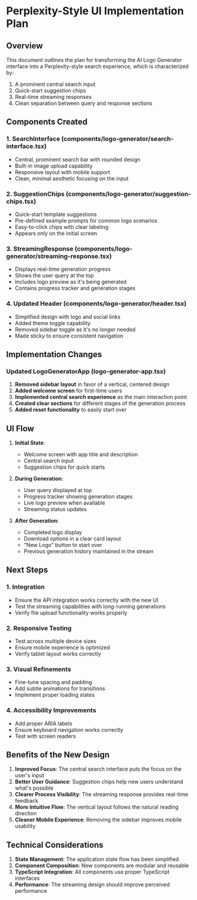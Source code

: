 # Perplexity-Style UI Implementation Plan

## Overview

This document outlines the plan for transforming the AI Logo Generator interface into a Perplexity-style search experience, which is characterized by:

1. A prominent central search input
2. Quick-start suggestion chips
3. Real-time streaming responses
4. Clean separation between query and response sections

## Components Created

### 1. SearchInterface (components/logo-generator/search-interface.tsx)
- Central, prominent search bar with rounded design
- Built-in image upload capability
- Responsive layout with mobile support
- Clean, minimal aesthetic focusing on the input

### 2. SuggestionChips (components/logo-generator/suggestion-chips.tsx)
- Quick-start template suggestions
- Pre-defined example prompts for common logo scenarios
- Easy-to-click chips with clear labeling
- Appears only on the initial screen

### 3. StreamingResponse (components/logo-generator/streaming-response.tsx)
- Displays real-time generation progress
- Shows the user query at the top
- Includes logo preview as it's being generated
- Contains progress tracker and generation stages

### 4. Updated Header (components/logo-generator/header.tsx)
- Simplified design with logo and social links
- Added theme toggle capability
- Removed sidebar toggle as it's no longer needed
- Made sticky to ensure consistent navigation

## Implementation Changes

### Updated LogoGeneratorApp (logo-generator-app.tsx)
1. **Removed sidebar layout** in favor of a vertical, centered design
2. **Added welcome screen** for first-time users
3. **Implemented central search experience** as the main interaction point
4. **Created clear sections** for different stages of the generation process
5. **Added reset functionality** to easily start over

## UI Flow

1. **Initial State**:
   - Welcome screen with app title and description
   - Central search input
   - Suggestion chips for quick starts

2. **During Generation**:
   - User query displayed at top
   - Progress tracker showing generation stages
   - Live logo preview when available
   - Streaming status updates

3. **After Generation**:
   - Completed logo display
   - Download options in a clear card layout
   - "New Logo" button to start over
   - Previous generation history maintained in the stream

## Next Steps

### 1. Integration
- Ensure the API integration works correctly with the new UI
- Test the streaming capabilities with long-running generations
- Verify file upload functionality works properly

### 2. Responsive Testing
- Test across multiple device sizes
- Ensure mobile experience is optimized
- Verify tablet layout works correctly

### 3. Visual Refinements
- Fine-tune spacing and padding
- Add subtle animations for transitions
- Implement proper loading states

### 4. Accessibility Improvements
- Add proper ARIA labels
- Ensure keyboard navigation works correctly
- Test with screen readers

## Benefits of the New Design

1. **Improved Focus**: The central search interface puts the focus on the user's input
2. **Better User Guidance**: Suggestion chips help new users understand what's possible
3. **Clearer Process Visibility**: The streaming response provides real-time feedback
4. **More Intuitive Flow**: The vertical layout follows the natural reading direction
5. **Cleaner Mobile Experience**: Removing the sidebar improves mobile usability

## Technical Considerations

1. **State Management**: The application state flow has been simplified
2. **Component Composition**: New components are modular and reusable
3. **TypeScript Integration**: All components use proper TypeScript interfaces
4. **Performance**: The streaming design should improve perceived performance